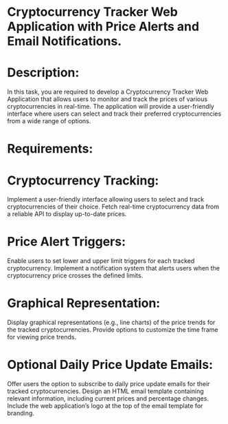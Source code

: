# Cryptocurrency Tracker Web Application with Price Alerts and Email Notifications.


# Description:

In this task, you are required to develop a Cryptocurrency Tracker Web Application that allows users to monitor and track the prices of various cryptocurrencies in real-time. The application will provide a user-friendly interface where users can select and track their preferred cryptocurrencies from a wide range of options.

# Requirements:

# Cryptocurrency Tracking:
Implement a user-friendly interface allowing users to select and track cryptocurrencies of their choice.
Fetch real-time cryptocurrency data from a reliable API to display up-to-date prices.

# Price Alert Triggers:
Enable users to set lower and upper limit triggers for each tracked cryptocurrency.
Implement a notification system that alerts users when the cryptocurrency price crosses the defined limits.

# Graphical Representation:
Display graphical representations (e.g., line charts) of the price trends for the tracked cryptocurrencies.
Provide options to customize the time frame for viewing price trends.

# Optional Daily Price Update Emails:
Offer users the option to subscribe to daily price update emails for their tracked cryptocurrencies.
Design an HTML email template containing relevant information, including current prices and percentage changes.
Include the web application’s logo at the top of the email template for branding.
